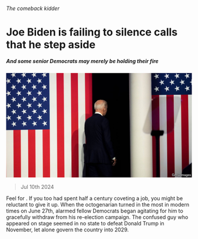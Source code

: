 ###### The comeback kidder

# Joe Biden is failing to silence calls that he step aside 

##### And some senior Democrats may merely be holding their fire 

![image](images/20240713_USP001.jpg) 

> Jul 10th 2024 

Feel for . If you too had spent half a century coveting a job, you might be reluctant to give it up. When the octogenarian turned in the most  in modern times on June 27th, alarmed fellow Democrats began agitating for him to gracefully withdraw from his re-election campaign. The confused guy who appeared on stage seemed in no state to defeat Donald Trump in November, let alone govern the country into 2029. 

